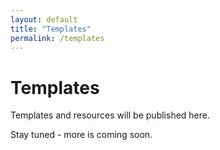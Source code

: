 ```yaml
---
layout: default
title: "Templates"
permalink: /templates
---
```

# Templates
Templates and resources will be published here.  
  
Stay tuned - more is coming soon.